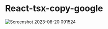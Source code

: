 # React-tsx-copy-google


![Screenshot 2023-08-20 091524](https://github.com/ThanawawEikQ/React-tsx-copy-google/assets/114007549/5696eedf-9b16-4009-95cf-392b38765028)
